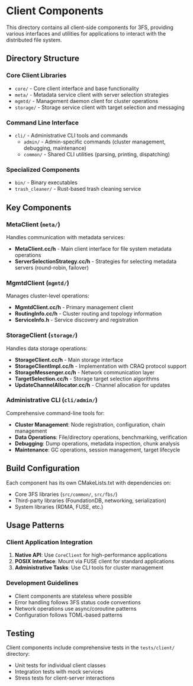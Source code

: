 # Client Components

This directory contains all client-side components for 3FS, providing various interfaces and utilities for applications to interact with the distributed file system.

## Directory Structure

### Core Client Libraries
- `core/` - Core client interface and base functionality
- `meta/` - Metadata service client with server selection strategies
- `mgmtd/` - Management daemon client for cluster operations
- `storage/` - Storage service client with target selection and messaging

### Command Line Interface
- `cli/` - Administrative CLI tools and commands
  - `admin/` - Admin-specific commands (cluster management, debugging, maintenance)
  - `common/` - Shared CLI utilities (parsing, printing, dispatching)

### Specialized Components
- `bin/` - Binary executables
- `trash_cleaner/` - Rust-based trash cleaning service

## Key Components

### MetaClient (`meta/`)
Handles communication with metadata services:
- **MetaClient.cc/h** - Main client interface for file system metadata operations
- **ServerSelectionStrategy.cc/h** - Strategies for selecting metadata servers (round-robin, failover)

### MgmtdClient (`mgmtd/`)
Manages cluster-level operations:
- **MgmtdClient.cc/h** - Primary management client
- **RoutingInfo.cc/h** - Cluster routing and topology information
- **ServiceInfo.h** - Service discovery and registration

### StorageClient (`storage/`)
Handles data storage operations:
- **StorageClient.cc/h** - Main storage interface
- **StorageClientImpl.cc/h** - Implementation with CRAQ protocol support
- **StorageMessenger.cc/h** - Network communication layer
- **TargetSelection.cc/h** - Storage target selection algorithms
- **UpdateChannelAllocator.cc/h** - Channel allocation for updates

### Administrative CLI (`cli/admin/`)
Comprehensive command-line tools for:
- **Cluster Management**: Node registration, configuration, chain management
- **Data Operations**: File/directory operations, benchmarking, verification
- **Debugging**: Dump operations, metadata inspection, chunk analysis
- **Maintenance**: GC operations, session management, target lifecycle

## Build Configuration

Each component has its own CMakeLists.txt with dependencies on:
- Core 3FS libraries (`src/common/`, `src/fbs/`)
- Third-party libraries (FoundationDB, networking, serialization)
- System libraries (RDMA, FUSE, etc.)

## Usage Patterns

### Client Application Integration
1. **Native API**: Use `CoreClient` for high-performance applications
2. **POSIX Interface**: Mount via FUSE client for standard applications
3. **Administrative Tasks**: Use CLI tools for cluster management

### Development Guidelines
- Client components are stateless where possible
- Error handling follows 3FS status code conventions
- Network operations use async/coroutine patterns
- Configuration follows TOML-based patterns

## Testing

Client components include comprehensive tests in the `tests/client/` directory:
- Unit tests for individual client classes
- Integration tests with mock services
- Stress tests for client-server interactions